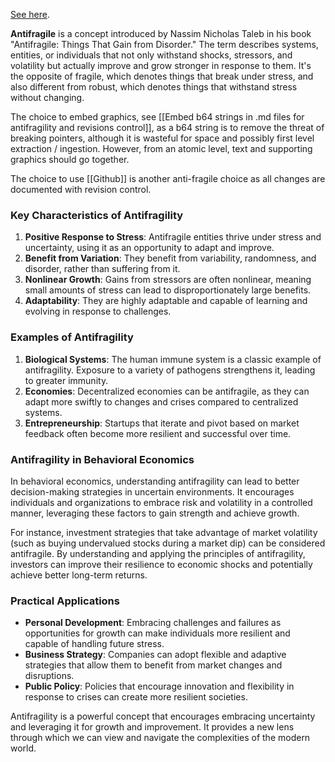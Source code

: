 [See here](https://en.wikipedia.org/wiki/Antifragile_(book)).

**Antifragile** is a concept introduced by Nassim Nicholas Taleb in his book "Antifragile: Things That Gain from Disorder." The term describes systems, entities, or individuals that not only withstand shocks, stressors, and volatility but actually improve and grow stronger in response to them. It's the opposite of fragile, which denotes things that break under stress, and also different from robust, which denotes things that withstand stress without changing.

The choice to embed graphics, see [[Embed b64 strings in .md files for antifragility and revisions control]], as a b64 string is to remove the threat of breaking pointers, although it is wasteful for space and possibly first level extraction / ingestion.  However, from an atomic level, text and supporting graphics should go together.

The choice to use [[Github]] is another anti-fragile choice as all changes are documented with revision control.

### Key Characteristics of Antifragility

1. **Positive Response to Stress**: Antifragile entities thrive under stress and uncertainty, using it as an opportunity to adapt and improve.
2. **Benefit from Variation**: They benefit from variability, randomness, and disorder, rather than suffering from it.
3. **Nonlinear Growth**: Gains from stressors are often nonlinear, meaning small amounts of stress can lead to disproportionately large benefits.
4. **Adaptability**: They are highly adaptable and capable of learning and evolving in response to challenges.

### Examples of Antifragility

1. **Biological Systems**: The human immune system is a classic example of antifragility. Exposure to a variety of pathogens strengthens it, leading to greater immunity.
2. **Economies**: Decentralized economies can be antifragile, as they can adapt more swiftly to changes and crises compared to centralized systems.
3. **Entrepreneurship**: Startups that iterate and pivot based on market feedback often become more resilient and successful over time.

### Antifragility in Behavioral Economics

In behavioral economics, understanding antifragility can lead to better decision-making strategies in uncertain environments. It encourages individuals and organizations to embrace risk and volatility in a controlled manner, leveraging these factors to gain strength and achieve growth.

For instance, investment strategies that take advantage of market volatility (such as buying undervalued stocks during a market dip) can be considered antifragile. By understanding and applying the principles of antifragility, investors can improve their resilience to economic shocks and potentially achieve better long-term returns.

### Practical Applications

- **Personal Development**: Embracing challenges and failures as opportunities for growth can make individuals more resilient and capable of handling future stress.
- **Business Strategy**: Companies can adopt flexible and adaptive strategies that allow them to benefit from market changes and disruptions.
- **Public Policy**: Policies that encourage innovation and flexibility in response to crises can create more resilient societies.

Antifragility is a powerful concept that encourages embracing uncertainty and leveraging it for growth and improvement. It provides a new lens through which we can view and navigate the complexities of the modern world.
